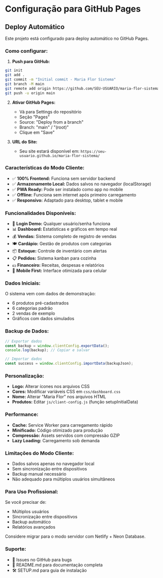 # Configuração para GitHub Pages

## Deploy Automático

Este projeto está configurado para deploy automático no GitHub Pages.

### Como configurar:

1. **Push para GitHub:**
```bash
git init
git add .
git commit -m "Initial commit - Maria Flor Sistema"
git branch -M main
git remote add origin https://github.com/SEU-USUARIO/maria-flor-sistema.git
git push -u origin main
```

2. **Ativar GitHub Pages:**
   - Vá para Settings do repositório
   - Seção "Pages"
   - Source: "Deploy from a branch"
   - Branch: "main" / "(root)"
   - Clique em "Save"

3. **URL do Site:**
   - Seu site estará disponível em: `https://seu-usuario.github.io/maria-flor-sistema/`

### Características do Modo Cliente:

- ✅ **100% Frontend:** Funciona sem servidor backend
- ✅ **Armazenamento Local:** Dados salvos no navegador (localStorage)
- ✅ **PWA Ready:** Pode ser instalado como app no mobile
- ✅ **Offline:** Funciona sem internet após primeiro carregamento
- ✅ **Responsivo:** Adaptado para desktop, tablet e mobile

### Funcionalidades Disponíveis:

- 🔐 **Login Demo:** Qualquer usuário/senha funciona
- 📊 **Dashboard:** Estatísticas e gráficos em tempo real
- 💰 **Vendas:** Sistema completo de registro de vendas
- 🍽️ **Cardápio:** Gestão de produtos com categorias
- 📦 **Estoque:** Controle de inventário com alertas
- 📋 **Pedidos:** Sistema kanban para cozinha
- 💵 **Financeiro:** Receitas, despesas e relatórios
- 📱 **Mobile First:** Interface otimizada para celular

### Dados Iniciais:

O sistema vem com dados de demonstração:
- 6 produtos pré-cadastrados
- 6 categorias padrão
- 2 vendas de exemplo
- Gráficos com dados simulados

### Backup de Dados:

```javascript
// Exportar dados
const backup = window.clientConfig.exportData();
console.log(backup); // Copiar e salvar

// Importar dados
const success = window.clientConfig.importData(backupJson);
```

### Personalização:

- **Logo:** Alterar ícones nos arquivos CSS
- **Cores:** Modificar variáveis CSS em `css/dashboard.css`
- **Nome:** Alterar "Maria Flor" nos arquivos HTML
- **Produtos:** Editar `js/client-config.js` (função setupInitialData)

### Performance:

- **Cache:** Service Worker para carregamento rápido
- **Minificado:** Código otimizado para produção
- **Compressão:** Assets servidos com compressão GZIP
- **Lazy Loading:** Carregamento sob demanda

### Limitações do Modo Cliente:

- Dados salvos apenas no navegador local
- Sem sincronização entre dispositivos
- Backup manual necessário
- Não adequado para múltiplos usuários simultâneos

### Para Uso Profissional:

Se você precisar de:
- Múltiplos usuários
- Sincronização entre dispositivos  
- Backup automático
- Relatórios avançados

Considere migrar para o modo servidor com Netlify + Neon Database.

### Suporte:

- 📧 Issues no GitHub para bugs
- 📖 README.md para documentação completa
- 🛠️ SETUP.md para guia de instalação